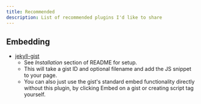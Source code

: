 ```yaml
---
title: Recommended
description: List of recommended plugins I'd like to share
---
```


## Embedding

- [jekyll-gist](https://github.com/jekyll/jekyll-gist)
	- See _Installation_ section of README for setup.
	- This will take a gist ID and optional filename and add the JS snippet to your page.
	- You can also just use the gist's standard embed functionality directly without this plugin, by clicking Embed on a gist or creating script tag yourself.
